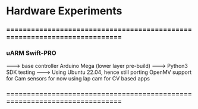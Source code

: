 # Hardware Experiments
### =========================================================================
### uARM Swift-PRO
--->  base controller Arduino Mega (lower layer pre-build)
---> Python3 SDK testing 
---> Using Ubuntu 22.04, hence still porting OpenMV support for Cam sensors for now using lap cam for CV based apps
### =========================================================================

